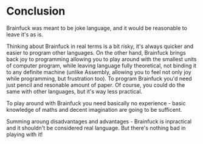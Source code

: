# Conclusion

Brainfuck was meant to be joke language, and it would be reasonable to leave it's as is.

Thinking about Brainfuck in real terms is a bit risky, it's always quicker and easier to program other languages. On the other hand, Brainfuck brings back joy to
programming allowing you to play around with the smallest units of computer program, while leaving language fully theoretical,
not binding it to any definite machine (unlike Assembly, allowing you to feel not only joy while programming, but frustration too).
To program Brainfuck you'd need just pencil and resonable amount of paper. Of course, you could do the same with other languages,
but it's way less practical.

To play around with Brainfuck you need basically no experience - basic knowledge of maths and decent imagination are going to be
sufficent.

Summing aroung disadvantages and advantages - Brainfuck is inpractical and it shouldn't be considered real language. But there's
nothing bad in playing with it!
